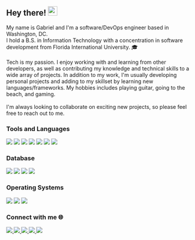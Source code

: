 ## Hey there! <img src="https://raw.githubusercontent.com/MartinHeinz/MartinHeinz/master/wave.gif" width="25px">

My name is Gabriel and I'm a software/DevOps engineer based in Washington, DC. <br>
I hold a B.S. in Information Technology with a concentration in software development from Florida International University. 🎓<br><br>
Tech is my passion. I enjoy working with and learning from other developers, as well as contributing my knowledge and technical skills to a wide array of projects.
In addition to my work, I'm usually developing personal projects and adding to my skillset by learning new languages/frameworks. My hobbies includes playing guitar, going to the beach, and gaming. <br><br>
I'm always looking to collaborate on exciting new projects, so please feel free to reach out to me.

### Tools and Languages 
<a><img src="https://img.shields.io/badge/Java-ED8B00?style=for-the-badge&logo=java&logoColor=white" /></a>
<a><img src="https://img.shields.io/badge/Python-FFD43B?style=for-the-badge&logo=python&logoColor=blue" /></a>
<a><img src="https://img.shields.io/badge/C-00599C?style=for-the-badge&logo=c&logoColor=white" /></a>
<a><img src="https://img.shields.io/badge/Docker-2CA5E0?style=for-the-badge&logo=docker&logoColor=white" /></a>
<a><img src="https://img.shields.io/badge/kubernetes-326ce5.svg?&style=for-the-badge&logo=kubernetes&logoColor=white" /></a>
<a><img src="https://img.shields.io/badge/HTML5-E34F26?style=for-the-badge&logo=html5&logoColor=white" /></a>
<a><img src="https://img.shields.io/badge/CSS3-1572B6?style=for-the-badge&logo=css3&logoColor=white" /></a>

### Database
<a><img src="https://img.shields.io/badge/Microsoft%20SQL%20Server-CC2927?style=for-the-badge&logo=microsoft%20sql%20server&logoColor=white" /></a>
<a><img src="https://img.shields.io/badge/MySQL-005C84?style=for-the-badge&logo=mysql&logoColor=white" /></a>
<a><img src="https://img.shields.io/badge/PostgreSQL-316192?style=for-the-badge&logo=postgresql&logoColor=white" /></a>
<a><img src="https://img.shields.io/badge/SQLite-07405E?style=for-the-badge&logo=sqlite&logoColor=white" /></a>

### Operating Systems
<a><img src="https://img.shields.io/badge/Linux-FCC624?style=for-the-badge&logo=linux&logoColor=black" /></a>
<a><img src="https://img.shields.io/badge/mac%20os-000000?style=for-the-badge&logo=apple&logoColor=white" /></a>
<a><img src="https://img.shields.io/badge/Windows-0078D6?style=for-the-badge&logo=windows&logoColor=white" /></a>

### Connect with me 🌐

<a href="mailto:gbena008@fiu.edu?subject=Github direct message">
  <img src="https://img.shields.io/badge/Gmail-D14836?style=for-the-badge&logo=gmail&logoColor=white"/>
</a>

<a href="https://www.hackerrank.com/gbena008">
  <img src="https://img.shields.io/badge/-Hackerrank-2EC866?style=for-the-badge&logo=HackerRank&logoColor=white"/>
</a>

<a href="https://leetcode.com/tomasgab/">
<img src="https://img.shields.io/badge/-LeetCode-FFA116?style=for-the-badge&logo=LeetCode&logoColor=black"/>
</a>

<a href="https://www.linkedin.com/in/gabrielbenavidez/">
  <img src="https://img.shields.io/badge/LinkedIn-0077B5?style=for-the-badge&logo=linkedin&logoColor=white"/>
</a>  

<a href="https://www.hackerearth.com/@gbena008">
  <img src="https://img.shields.io/badge/HackerEarth-%232C3454.svg?&style=for-the-badge&logo=HackerEarth&logoColor=Blue">
</a>

